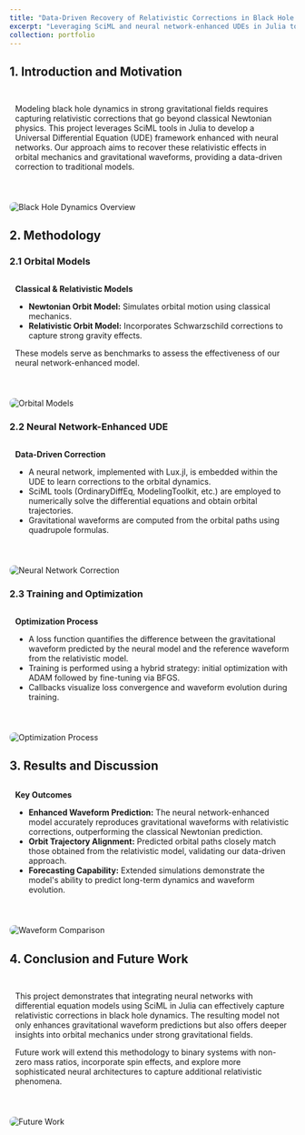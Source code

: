 ```yaml
---
title: "Data-Driven Recovery of Relativistic Corrections in Black Hole Dynamics"
excerpt: "Leveraging SciML and neural network-enhanced UDEs in Julia to capture relativistic effects in black hole orbits and gravitational waveform predictions.<br/><img src='/images/black_hole_model_thumbnail.jpg'>"
collection: portfolio
---
```


<style>
  .subpart-container {
    margin-top: 20px;
  }
  .content-row {
    display: grid;
    grid-template-columns: 2fr; /* Two columns: text and images */
    gap: 20px;
    align-items: center;
    margin-bottom: 20px;
  }
  .content-text {
    padding: 10px;
  }
  .content-image {
    max-width: 100%;
    height: auto;
    border-radius: 8px;
    margin-top: 10px;
  }
  .content-title {
    font-weight: bold;
    margin-bottom: 10px;
  }
</style>

## 1. Introduction and Motivation

<div class="subpart-container">
  <div class="content-row">
    <div class="content-text">
      <p>
        Modeling black hole dynamics in strong gravitational fields requires capturing relativistic corrections that go beyond classical Newtonian physics. This project leverages SciML tools in Julia to develop a Universal Differential Equation (UDE) framework enhanced with neural networks. Our approach aims to recover these relativistic effects in orbital mechanics and gravitational waveforms, providing a data-driven correction to traditional models.
      </p>
    </div>
    <div>
      <img src="/images/black_hole_intro.jpg" alt="Black Hole Dynamics Overview" class="content-image">
    </div>
  </div>
</div>

## 2. Methodology

### 2.1 Orbital Models

<div class="subpart-container">
  <div class="content-row">
    <div class="content-text">
      <div class="content-title">Classical & Relativistic Models</div>
      <ul>
        <li><strong>Newtonian Orbit Model:</strong> Simulates orbital motion using classical mechanics.</li>
        <li><strong>Relativistic Orbit Model:</strong> Incorporates Schwarzschild corrections to capture strong gravity effects.</li>
      </ul>
      <p>
        These models serve as benchmarks to assess the effectiveness of our neural network-enhanced model.
      </p>
    </div>
    <div>
      <img src="/images/orbit_models.jpg" alt="Orbital Models" class="content-image">
    </div>
  </div>
</div>

### 2.2 Neural Network-Enhanced UDE

<div class="subpart-container">
  <div class="content-row">
    <div class="content-text">
      <div class="content-title">Data-Driven Correction</div>
      <ul>
        <li>A neural network, implemented with Lux.jl, is embedded within the UDE to learn corrections to the orbital dynamics.</li>
        <li>SciML tools (OrdinaryDiffEq, ModelingToolkit, etc.) are employed to numerically solve the differential equations and obtain orbital trajectories.</li>
        <li>Gravitational waveforms are computed from the orbital paths using quadrupole formulas.</li>
      </ul>
    </div>
    <div>
      <img src="/images/neural_network_correction.jpg" alt="Neural Network Correction" class="content-image">
    </div>
  </div>
</div>

### 2.3 Training and Optimization

<div class="subpart-container">
  <div class="content-row">
    <div class="content-text">
      <div class="content-title">Optimization Process</div>
      <ul>
        <li>A loss function quantifies the difference between the gravitational waveform predicted by the neural model and the reference waveform from the relativistic model.</li>
        <li>Training is performed using a hybrid strategy: initial optimization with ADAM followed by fine-tuning via BFGS.</li>
        <li>Callbacks visualize loss convergence and waveform evolution during training.</li>
      </ul>
    </div>
    <div>
      <img src="/images/optimization_process.jpg" alt="Optimization Process" class="content-image">
    </div>
  </div>
</div>

## 3. Results and Discussion

<div class="subpart-container">
  <div class="content-row">
    <div class="content-text">
      <div class="content-title">Key Outcomes</div>
      <ul>
        <li><strong>Enhanced Waveform Prediction:</strong> The neural network-enhanced model accurately reproduces gravitational waveforms with relativistic corrections, outperforming the classical Newtonian prediction.</li>
        <li><strong>Orbit Trajectory Alignment:</strong> Predicted orbital paths closely match those obtained from the relativistic model, validating our data-driven approach.</li>
        <li><strong>Forecasting Capability:</strong> Extended simulations demonstrate the model's ability to predict long-term dynamics and waveform evolution.</li>
      </ul>
    </div>
    <div>
      <img src="/images/results_waveform.jpg" alt="Waveform Comparison" class="content-image">
    </div>
  </div>
</div>

## 4. Conclusion and Future Work

<div class="subpart-container">
  <div class="content-row">
    <div class="content-text">
      <p>
        This project demonstrates that integrating neural networks with differential equation models using SciML in Julia can effectively capture relativistic corrections in black hole dynamics. The resulting model not only enhances gravitational waveform predictions but also offers deeper insights into orbital mechanics under strong gravitational fields.
      </p>
      <p>
        Future work will extend this methodology to binary systems with non-zero mass ratios, incorporate spin effects, and explore more sophisticated neural architectures to capture additional relativistic phenomena.
      </p>
    </div>
    <div>
      <img src="/images/future_work.jpg" alt="Future Work" class="content-image">
    </div>
  </div>
</div>
